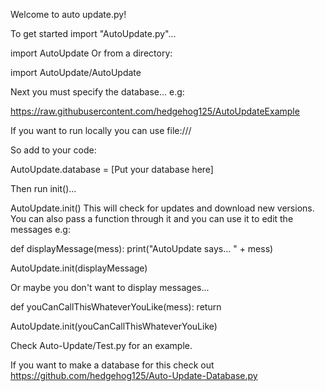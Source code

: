 Welcome to auto update.py!

To get started import "AutoUpdate.py"...

import AutoUpdate
Or from a directory:

import AutoUpdate/AutoUpdate

Next you must specify the database... e.g:

https://raw.githubusercontent.com/hedgehog125/AutoUpdateExample

If you want to run locally you can use file:///

So add to your code:

AutoUpdate.database = [Put your database here]

Then run init()...

AutoUpdate.init()
This will check for updates and download new versions.
You can also pass a function through it and you can use it to edit the messages e.g:

def displayMessage(mess):
  print("AutoUpdate says... " + mess)
  
AutoUpdate.init(displayMessage)
  
Or maybe you don't want to display messages...

def youCanCallThisWhateverYouLike(mess):
  return
  
AutoUpdate.init(youCanCallThisWhateverYouLike)

Check Auto-Update/Test.py for an example.

If you want to make a database for this check out https://github.com/hedgehog125/Auto-Update-Database.py
